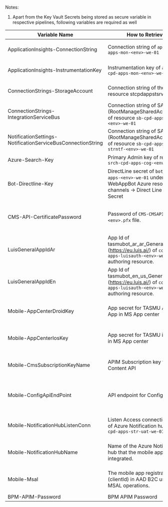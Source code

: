 Notes:
1. Apart from the Key Vault Secrets being stored as secure variable in respective pipelines, following variables are required as well

|Variable Name| How to Retrieve | Example (UAT)| Type| Pipelines Using |
|--|--|--|--|--|
|ApplicationInsights-ConnectionString| Connection string of `appi-cpd-apps-mon-<env>-we-01` |Eg. `InstrumentationKey=984ca526-2038-4d9d-b0cf-653706512c58`|Plain Text|CD-PlatformApis-Release|
|ApplicationInsights-InstrumentationKey| Instrumentation key of `appi-cpd-apps-mon-<env>-we-01` |Eg. `984ca526-2038-4d9d-b0cf-653706512c58`|Plain Text|CD-PlatformApis-Release|
|ConnectionStrings-StorageAccount|Connection string of the resource stcpdappstsr<env>we01|Eg. `DefaultEndpointsProtocol=https;AccountName=stcpdappstsruatwe01;AccountKey=<key>;EndpointSuffix=core.windows.net`|Secure|CD-PlatformApis-Release|
|ConnectionStrings-IntegrationServiceBus| Connection string of SAS policy (RootManageSharedAccessKey) of resource `sb-cpd-apps-int-<env>-we-01` |Eg. `Endpoint=sb://sb-cpd-apps-int-uat-we-01.servicebus.windows.net/;SharedAccessKeyName=RootManageSharedAccessKey;SharedAccessKey=<key>` |Secure|CD-PlatformApis-Release|
|NotificationSettings-NotificationServiceBusConnectionString|Connection string of SAS policy (RootManageSharedAccessKey) of resource `sb-cpd-apps-strntf-<env>-we-01` | Eg. `Endpoint=sb://sb-cpd-apps-strntf-uat-we-01.servicebus.windows.net/;SharedAccessKeyName=RootManageSharedAccessKey;SharedAccessKey=<key>` | Secure|CD-PlatformApis-Release|
|Azure-Search-Key|Primary Admin key of resource `srch-cpd-apps-cog-<env>-we-01`||Secure|CI-APIMConfig-Master-Build|
|Bot-Directline-Key| DirectLine secret of `bot-cpd-apps-<env>-we-01` under WebAppBot Azure resource -> channels -> Direct Line -> Secret||Secure|CI-APIMConfig-Master-Build|
|CMS-API-CertificatePassword|Password of `CMS-CMSAPI-<env>.pfx` file.||Secure|CI-KeyVault-Master-Build, CD-KeyVaultSecrets-Master-Release|
|LuisGeneralAppIdAr| App Id of tasmubot_ar_ar_General at (https://eu.luis.ai/) of `cog-cpd-apps-luisauth-<env>-we-01` authoring resource.|Eg. `5ce7a761-1f56-4ca7-b77a-8a69f6703b27`|Plain Text| CD-Bot-Release-Master |
|LuisGeneralAppIdEn| App Id of tasmubot_en_us_General at (https://eu.luis.ai/) of `cog-cpd-apps-luisauth-<env>-we-01` authoring resource. |Eg. `2015bee4-e5ce-45ae-9aba-234861ca005d`|Plain Text| CD-Bot-Release-Master |
|Mobile-AppCenterDroidKey|App secret for TASMU Android App in MS App center  |Eg. `cb8b60ea-3a62-4bfc-9061-5fe61d915025`|Plain Text|CI-MobileApps-Android-Build, CI-MobileApps-iOS-Build|
|Mobile-AppCenterIosKey| App secret for TASMU iOS App in MS App center |Eg. `62ee3511-08ae-4fd8-9cd4-46d15ee42f1a`|Plain Text|CI-MobileApps-Android-Build, CI-MobileApps-iOS-Build|
|Mobile-CmsSubscriptionKeyName| APIM Subscription key for CMS Content API ||Secure|CI-MobileApps-Android-Build, CI-MobileApps-iOS-Build|
|Mobile-ConfigApiEndPoint| API endpoint for Config API |Eg. `https://api.uat.sqcp.qa/config`||Plain TextCI-MobileApps-Android-Build, CI-MobileApps-iOS-Build|
|Mobile-NotificationHubListenConn| Listen Access connection string of Azure Notification hub `ntfns-cpd-apps-str-uat-we-01` ||Secure|CI-MobileApps-Android-Build, CI-MobileApps-iOS-Build|
|Mobile-NotificationHubName| Name of the Azure Notification hub that the mobile app integrated. |Eg. `ntf-cpd-apps-str-uat-we-01`|Plain Text|CI-MobileApps-Android-Build, CI-MobileApps-iOS-Build|
|Mobile-Msal| The mobile app registration id (clientId) in AAD B2C used for MSAL operations. |Eg. `msalg-u-i-d`|Plain Text|CI-MobileApps-Android-Build, CI-MobileApps-iOS-Build|
|BPM-APIM-Password| BPM APIM Password ||
